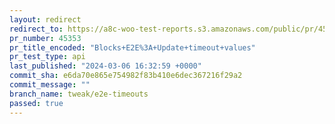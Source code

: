 ```yaml
---
layout: redirect
redirect_to: https://a8c-woo-test-reports.s3.amazonaws.com/public/pr/45353/api/index.html
pr_number: 45353
pr_title_encoded: "Blocks+E2E%3A+Update+timeout+values"
pr_test_type: api
last_published: "2024-03-06 16:32:59 +0000"
commit_sha: e6da70e865e754982f83b410e6dec367216f29a2
commit_message: ""
branch_name: tweak/e2e-timeouts
passed: true
---
```

